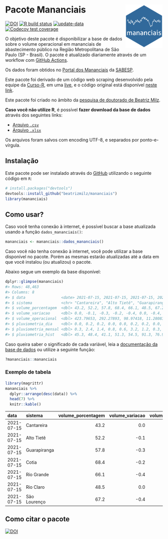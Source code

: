 
<!-- README.md is generated from README.Rmd. Please edit that file -->

# Pacote Mananciais <img src="man/figures/hexlogo.png" align="right" width = "120px"/>

<!-- badges: start -->

[![DOI](https://zenodo.org/badge/DOI/10.5281/zenodo.4733056.svg)](https://doi.org/10.5281/zenodo.4733056)
[![R build
status](https://github.com/beatrizmilz/mananciais/workflows/R-CMD-check/badge.svg)](https://github.com/beatrizmilz/mananciais/actions)
[![update-data](https://github.com/beatrizmilz/mananciais/actions/workflows/2-update_data.yaml/badge.svg)](https://github.com/beatrizmilz/mananciais/actions/workflows/2-update_data.yaml)
[![Codecov test
coverage](https://codecov.io/gh/beatrizmilz/mananciais/branch/master/graph/badge.svg)](https://codecov.io/gh/beatrizmilz/mananciais?branch=master)
<!-- badges: end -->

O objetivo deste pacote é disponibilizar a base de dados sobre o volume
operacional em mananciais de abastecimento público na Região
Metropolitana de São Paulo (SP - Brasil). O pacote é atualizado
diariamente através de um workflow com [GitHub
Actions](https://github.com/beatrizmilz/mananciais/actions).

Os dados foram obtidos no [Portal dos
Mananciais](http://mananciais.sabesp.com.br/Situacao) da
[SABESP](http://site.sabesp.com.br/site/Default.aspx).

Este pacote foi derivado de um código web scraping desenvolvido pela
equipe da [Curso-R](https://www.curso-r.com/), em uma
[live](https://youtu.be/jvZIxrMmOcQ), e o código original está
disponível [neste
link](https://github.com/curso-r/lives/blob/master/drafts/20200730_scraper_sabesp.R).

Este pacote foi criado no âmbito da [pesquisa de doutorado de Beatriz
Milz](https://beatrizmilz.github.io/tese/).

**Caso você não utilize R**, é possível **fazer download da base de
dados** através dos seguintes links:

  - [Arquivo
    `.csv`](https://github.com/beatrizmilz/mananciais/raw/master/inst/extdata/mananciais.csv)
  - [Arquivo
    `.xlsx`](https://github.com/beatrizmilz/mananciais/blob/master/inst/extdata/mananciais.xlsx?raw=true)

Os arquivos foram salvos com encoding UTF-8, e separados por
ponto-e-vírgula.

## Instalação

Este pacote pode ser instalado através do [GitHub](https://github.com/)
utilizando o seguinte código em `R`:

``` r
# install.packages("devtools")
devtools::install_github("beatrizmilz/mananciais")
library(mananciais)
```

## Como usar?

Caso você tenha conexão à internet, é possível buscar a base atualizada
usando a função `dados_mananciais()`:

``` r
mananciais <- mananciais::dados_mananciais() 
```

Caso você não tenha conexão à internet, você pode utilizar a base
disponível no pacote. Porém as mesmas estarão atualizadas até a data em
que você instalou (ou atualizou) o pacote.

Abaixo segue um exemplo da base disponível:

``` r
dplyr::glimpse(mananciais)
#> Rows: 48,463
#> Columns: 8
#> $ data                <date> 2021-07-15, 2021-07-15, 2021-07-15, 2021-07-15, 2…
#> $ sistema             <chr> "Cantareira", "Alto Tietê", "Guarapiranga", "Cotia…
#> $ volume_porcentagem  <dbl> 43.2, 52.2, 57.8, 68.4, 66.1, 48.5, 67.2, 43.2, 52…
#> $ volume_variacao     <dbl> 0.0, -0.1, -0.3, -0.2, -0.4, 0.0, -0.4, -0.2, -0.2…
#> $ volume_operacional  <dbl> 423.79653, 292.27893, 98.97418, 11.28083, 74.19533…
#> $ pluviometria_dia    <dbl> 0.0, 0.2, 0.2, 0.0, 0.0, 0.2, 0.2, 0.0, 0.0, 0.0, …
#> $ pluviometria_mensal <dbl> 0.3, 2.4, 1.4, 0.8, 0.6, 3.2, 1.2, 0.3, 2.2, 1.2, …
#> $ pluviometria_hist   <dbl> 45.3, 48.4, 41.1, 51.3, 54.5, 91.3, 76.9, 45.3, 48…
```

Caso queira saber o significado de cada variável, leia a [documentação
da base de
dados](https://beatrizmilz.github.io/mananciais/reference/mananciais.html)
ou utilize a seguinte função:

``` r
?mananciais::mananciais
```

### Exemplo de tabela

``` r
library(magrittr)
mananciais %>% 
  dplyr::arrange(desc(data)) %>% 
  head(7) %>%
  knitr::kable()
```

| data       | sistema      | volume\_porcentagem | volume\_variacao | volume\_operacional | pluviometria\_dia | pluviometria\_mensal | pluviometria\_hist |
| :--------- | :----------- | ------------------: | ---------------: | ------------------: | ----------------: | -------------------: | -----------------: |
| 2021-07-15 | Cantareira   |                43.2 |              0.0 |           423.79653 |               0.0 |                  0.3 |               45.3 |
| 2021-07-15 | Alto Tietê   |                52.2 |            \-0.1 |           292.27893 |               0.2 |                  2.4 |               48.4 |
| 2021-07-15 | Guarapiranga |                57.8 |            \-0.3 |            98.97418 |               0.2 |                  1.4 |               41.1 |
| 2021-07-15 | Cotia        |                68.4 |            \-0.2 |            11.28083 |               0.0 |                  0.8 |               51.3 |
| 2021-07-15 | Rio Grande   |                66.1 |            \-0.4 |            74.19533 |               0.0 |                  0.6 |               54.5 |
| 2021-07-15 | Rio Claro    |                48.5 |              0.0 |             6.62862 |               0.2 |                  3.2 |               91.3 |
| 2021-07-15 | São Lourenço |                67.2 |            \-0.4 |            59.72155 |               0.2 |                  1.2 |               76.9 |

## Como citar o pacote

[![DOI](https://zenodo.org/badge/DOI/10.5281/zenodo.4733056.svg)](https://doi.org/10.5281/zenodo.4733056)
